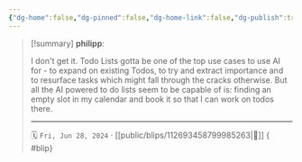 ```yaml
---
{"dg-home":false,"dg-pinned":false,"dg-home-link":false,"dg-publish":true,"type":"blip","disabled rules":["yaml-title","yaml-title-alias","file-name-heading"],"title":"philipp on mastodon @ 2024-06-28","created-date":"2024-06-28T09:08:36","id":112693458799985260,"updated-date":"2025-05-02T08:50:44","dg-path":"blips/112693458799985263.md","permalink":"/blips/112693458799985263/","dgPassFrontmatter":true}
---
```


> [!summary] **philipp**:
>
> I don't get it. Todo Lists gotta be one of the top use cases to use AI for - to expand on existing Todos, to try and extract importance and to resurface tasks which might fall through the cracks otherwise.
> But all the AI powered to do lists seem to be capable of is: finding an empty slot in my calendar and book it so that I can work on todos there.
> - - -
>
> 🗓️ `Fri, Jun 28, 2024` · [[public/blips/112693458799985263\|🔗]]
{ #blip}

